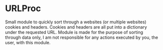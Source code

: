 URLProc
=======

Small module to quickly sort through a websites (or multiple websites) cookies and headers. Cookies and headers are all put into a dictionary under the requested URL.
Module is made for the purpose of sorting through data only, I am not responsible for any actions executed by you, the user, with this module.
